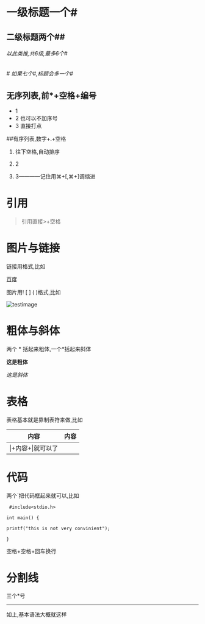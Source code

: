 # 一级标题一个#

## 二级标题两个##

###### 以此类推,共6级,最多6个#

###### # 如果七个#,标题会多一个#

## 无序列表,前*+空格+编号

* 1
* 2       也可以不加序号       
* 3 直接打点

##有序列表,数字+.+空格

1. 往下空格,自动排序

1. 2

1. 3————记住用⌘+[,⌘+]调缩进

# 引用

> 引用直接>+空格

# 图片与链接

链接用[]()格式,比如

[百度](www.baidu.com)

图片用! [ ] ( )格式,比如

![testimage](/Users/chika/Desktop/shutterstock_209998042.jpg)

# 粗体与斜体

两个 * 括起来粗体,一个*括起来斜体

**这是粗体**

*这是斜体*

# 表格

表格基本就是靠制表符来做,比如

| 内容               | 内容 |
| ------------------ | ---- |
| \|+内容+\|就可以了 |      |

# 代码

两个`把代码框起来就可以,比如

` #include<stdio.h>`

` int main() {  ` 

`printf("this is not very convinient");  `

`}`

空格+空格+回车换行

# 分割线

三个*号

***

如上,基本语法大概就这样









